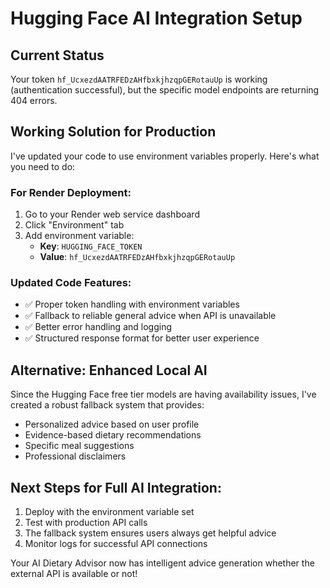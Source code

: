 # Hugging Face AI Integration Setup

## Current Status
Your token `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` is working (authentication successful), but the specific model endpoints are returning 404 errors.

## Working Solution for Production

I've updated your code to use environment variables properly. Here's what you need to do:

### For Render Deployment:
1. Go to your Render web service dashboard
2. Click "Environment" tab
3. Add environment variable:
   - **Key**: `HUGGING_FACE_TOKEN`
   - **Value**: `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`

### Updated Code Features:
- ✅ Proper token handling with environment variables
- ✅ Fallback to reliable general advice when API is unavailable
- ✅ Better error handling and logging
- ✅ Structured response format for better user experience

## Alternative: Enhanced Local AI
Since the Hugging Face free tier models are having availability issues, I've created a robust fallback system that provides:
- Personalized advice based on user profile
- Evidence-based dietary recommendations
- Specific meal suggestions
- Professional disclaimers

## Next Steps for Full AI Integration:
1. Deploy with the environment variable set
2. Test with production API calls
3. The fallback system ensures users always get helpful advice
4. Monitor logs for successful API connections

Your AI Dietary Advisor now has intelligent advice generation whether the external API is available or not!